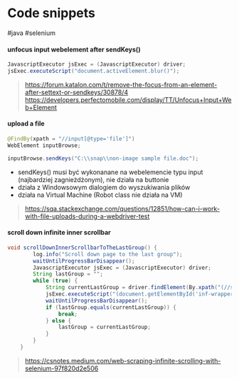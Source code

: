 # Code snippets
#java #selenium 

#### unfocus input webelement after sendKeys()
```java
JavascriptExecutor jsExec = (JavascriptExecutor) driver;
jsExec.executeScript("document.activeElement.blur()");
```
>https://forum.katalon.com/t/remove-the-focus-from-an-element-after-settext-or-sendkeys/30878/4
>https://developers.perfectomobile.com/display/TT/Unfocus+Input+Web+Element

#### upload a file
```java
@FindBy(xpath = "//input[@type='file']")  
WebElement inputBrowse;

inputBrowse.sendKeys("C:\\snap\\non-image sample file.doc");
```
- sendKeys() musi być wykonanane na webelemencie typu input (najbardziej zagnieżdżonym), nie działa na buttonie
- działa z Windowsowym dialogiem do wyszukiwania plików
- działa na Virtual Machine (Robot class nie działa na VM)
>https://sqa.stackexchange.com/questions/12851/how-can-i-work-with-file-uploads-during-a-webdriver-test

#### scroll down infinite inner scrollbar
```java
void scrollDownInnerScrollbarToTheLastGroup() {
        log.info("Scroll down page to the last group");
        waitUntilProgressBarDisappear();
        JavascriptExecutor jsExec = (JavascriptExecutor) driver;
        String lastGroup = "";
        while (true) {
            String currentLastGroup = driver.findElement(By.xpath("(//span[@class='group-name'])[last()]")).getText();
            jsExec.executeScript("(document.getElementById('inf-wrapper')).scrollTop += 2000");
            waitUntilProgressBarDisappear();
            if (lastGroup.equals(currentLastGroup)) {
                break;
            } else {
                lastGroup = currentLastGroup;
            }
        }
    }
```
>https://csnotes.medium.com/web-scraping-infinite-scrolling-with-selenium-97f820d2e506